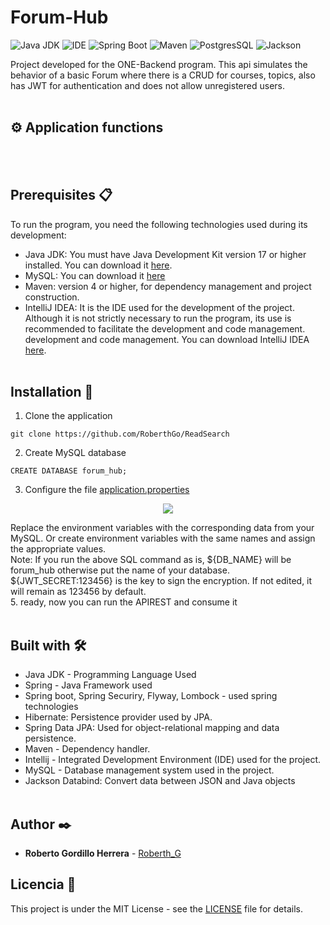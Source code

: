 # Forum-Hub

![Java JDK](https://img.shields.io/badge/Java_JDK-v17.0-blue)
![IDE](https://img.shields.io/badge/IDE-Intellij_IDEA-blue)
![Spring Boot](https://img.shields.io/badge/Spring_Boot-v3.3.0-blue)
![Maven](https://img.shields.io/badge/Proyect-Maven-blue)
![PostgresSQL](https://img.shields.io/badge/PostgreSQL-v14.12-blue)
![Jackson](https://img.shields.io/badge/jackson-v2.17.2-blue)


Project developed for the ONE-Backend program. This api simulates the behavior of a basic Forum where there is a CRUD for courses, topics, also has JWT for authentication and does not allow unregistered users.
</br></br>



## ⚙️ Application functions

</br></br>



## Prerequisites 📋
To run the program, you need the following technologies used during its development:
* Java JDK: You must have Java Development Kit version 17 or higher installed. You can download it [here](https://www.oracle.com/java/technologies/downloads/#java17).
*  MySQL:  You can download it [here](https://www.mysql.com/downloads/)
* Maven: version 4 or higher, for dependency management and project construction.
* IntelliJ IDEA: It is the IDE used for the development of the project. Although it is not strictly necessary to run the program, its use is recommended to facilitate the development and code management.
  development and code management. You can download IntelliJ IDEA [here](https://www.jetbrains.com/es-es/idea/).
  </br></br>



## Installation 🔧
1. Clone the application
```  
git clone https://github.com/RoberthGo/ReadSearch
```
2. Create MySQL database
```
CREATE DATABASE forum_hub;
```
3. Configure the file [application.properties](src/main/resources/application.properties)
<p align="center">
  <img src="https://github.com/user-attachments/assets/95628a83-1989-4d0c-b3f7-30f620d17cda">
</p>
Replace the environment variables with the corresponding data from your MySQL.
Or create environment variables with the same names and assign the appropriate values. </br>
Note: If you run the above SQL command as is, ${DB_NAME} will be forum_hub otherwise put the name of your database.</br>
${JWT_SECRET:123456} is the key to sign the encryption. If not edited, it will remain as 123456 by default.</br>
5. ready, now you can run the APIREST and consume it
</br></br>



## Built with 🛠️
* Java JDK - Programming Language Used
* Spring - Java Framework used
* Spring boot, Spring Securiry, Flyway, Lombock - used spring technologies
* Hibernate: Persistence provider used by JPA.
* Spring Data JPA: Used for object-relational mapping and data persistence.
* Maven - Dependency handler.
* Intellij - Integrated Development Environment (IDE) used for the project.
* MySQL - Database management system used in the project.
* Jackson Databind: Convert data between JSON and Java objects
  </br></br>



## Author ✒️
* **Roberto Gordillo Herrera** - [Roberth_G](https://github.com/RoberthGo)
  </br>


## Licencia 📄
This project is under the MIT License - see the [LICENSE](LICENSE) file for details.
